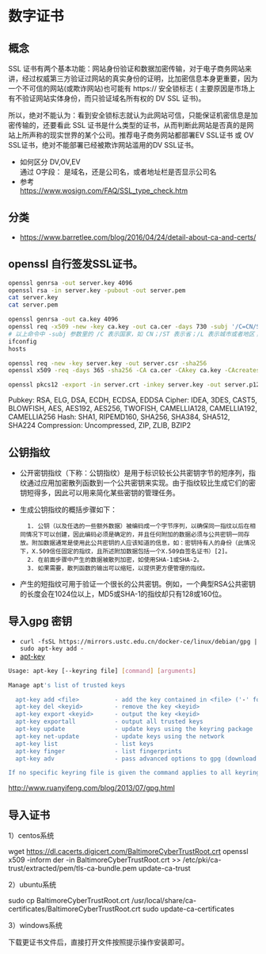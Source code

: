 # 数字证书
## 概念 
 
SSL 证书有两个基本功能：网站身份验证和数据加密传输，对于电子商务网站来讲，经过权威第三方验证过网站的真实身份的证明，比加密信息本身更重要，因为一个不可信的网站(或欺诈网站)也可能有 https:// 安全锁标志 ( 主要原因是市场上有不验证网站实体身份，而只验证域名所有权的 DV SSL 证书)。

所以，绝对不能认为：看到安全锁标志就认为此网站可信，只能保证机密信息是加密传输的，还要看此 SSL 证书是什么类型的证书，从而判断此网站是否真的是网站上所声称的现实世界的某个公司。推荐电子商务网站都部署EV SSL证书 或 OV SSL证书，绝对不能部署已经被欺诈网站滥用的DV SSL证书。
* 如何区分  DV,OV,EV  
 通过 O字段： 是域名，还是公司名，或者地址栏是否显示公司名
* 参考  
https://www.wosign.com/FAQ/SSL_type_check.htm

## 分类
* https://www.barretlee.com/blog/2016/04/24/detail-about-ca-and-certs/

## openssl 自行签发SSL证书。

```sh
openssl genrsa -out server.key 4096
openssl rsa -in server.key -pubout -out server.pem
cat server.key 
cat server.pem 

openssl genrsa -out ca.key 4096
openssl req -x509 -new -key ca.key -out ca.cer -days 730 -subj '/C=CN/ST=Shanxi/L=Datong/O=Your Company Name/CN=Your Company Name Docker Registry CA'
# 以上命令中 -subj 参数里的 /C 表示国家，如 CN；/ST 表示省；/L 表示城市或者地区；/O 表示组织名；/CN 通用名称。
ifconfig 
hosts

openssl req -new -key server.key -out server.csr -sha256
openssl x509 -req -days 365 -sha256 -CA ca.cer -CAkey ca.key -CAcreateserial -in server.csr -out server.crt

openssl pkcs12 -export -in server.crt -inkey server.key -out server.p12 -name "server"
```

Pubkey: RSA, ELG, DSA, ECDH, ECDSA, EDDSA
Cipher: IDEA, 3DES, CAST5, BLOWFISH, AES, AES192, AES256, TWOFISH,
        CAMELLIA128, CAMELLIA192, CAMELLIA256
Hash: SHA1, RIPEMD160, SHA256, SHA384, SHA512, SHA224
Compression: Uncompressed, ZIP, ZLIB, BZIP2

## 公钥指纹
* 公开密钥指纹（下称：公钥指纹）是用于标识较长公共密钥字节的短序列，指纹通过应用加密散列函数到一个公共密钥来实现。由于指纹较比生成它们的密钥短得多，因此可以用来简化某些密钥的管理任务。
* 生成公钥指纹的概括步骤如下：  

        1. 公钥（以及任选的一些额外数据）被编码成一个字节序列，以确保同一指纹以后在相同情况下可以创建，因此编码必须是确定的，并且任何附加的数据必须与公共密钥一同存放。附加数据通常是使用此公共密钥的人应该知道的信息，如：密钥持有人的身份（此情况下，X.509信任固定的指纹，且所述附加数据包括一个X.509自签名证书）[2]。  
        2. 在前面步骤中产生的数据被散列加密，如使用SHA-1或SHA-2。  
        3. 如果需要，散列函数的输出可以缩短，以提供更方便管理的指纹。  
* 产生的短指纹可用于验证一个很长的公共密钥。例如，一个典型RSA公共密钥的长度会在1024位以上，MD5或SHA-1的指纹却只有128或160位。  

## 导入gpg 密钥
* `curl -fsSL https://mirrors.ustc.edu.cn/docker-ce/linux/debian/gpg | sudo apt-key add -`
* [apt-key](http://man.linuxde.net/apt-key)  
```sh
Usage: apt-key [--keyring file] [command] [arguments]

Manage apt's list of trusted keys

  apt-key add <file>          - add the key contained in <file> ('-' for stdin)
  apt-key del <keyid>         - remove the key <keyid>
  apt-key export <keyid>      - output the key <keyid>
  apt-key exportall           - output all trusted keys
  apt-key update              - update keys using the keyring package
  apt-key net-update          - update keys using the network
  apt-key list                - list keys
  apt-key finger              - list fingerprints
  apt-key adv                 - pass advanced options to gpg (download key)

If no specific keyring file is given the command applies to all keyring files.
```

http://www.ruanyifeng.com/blog/2013/07/gpg.html

## 导入证书


1）centos系统

wget https://dl.cacerts.digicert.com/BaltimoreCyberTrustRoot.crt
openssl x509 -inform der -in BaltimoreCyberTrustRoot.crt >> /etc/pki/ca-trust/extracted/pem/tls-ca-bundle.pem
update-ca-trust



2）ubuntu系统

sudo cp BaltimoreCyberTrustRoot.crt /usr/local/share/ca-certificates/BaltimoreCyberTrustRoot.crt
sudo update-ca-certificates



3）windows系统

下载更证书文件后，直接打开文件按照提示操作安装即可。